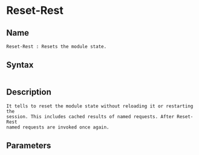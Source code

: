 # Reset-Rest
## Name
```
Reset-Rest : Resets the module state.
```
## Syntax
```

```
## Description
```
It tells to reset the module state without reloading it or restarting the
session. This includes cached results of named requests. After Reset-Rest
named requests are invoked once again.
```
## Parameters
```
```